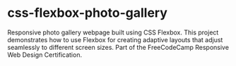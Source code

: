 # css-flexbox-photo-gallery
Responsive photo gallery webpage built using CSS Flexbox. This project demonstrates how to use Flexbox for creating adaptive layouts that adjust seamlessly to different screen sizes. Part of the FreeCodeCamp Responsive Web Design Certification.
